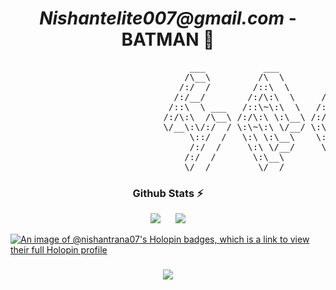 <div width="100%" align="center"><Center><h1><i>Nishantelite007@gmail.com</i> - BATMAN 🦇 </h1></Center></div>
<pre>
                                  ___           ___           ___       ___       ___     
                                 /\__\         /\  \         /\__\     /\__\     /\  \    
                                /:/  /        /::\  \       /:/  /    /:/  /    /::\  \   
                               /:/__/        /:/\:\  \     /:/  /    /:/  /    /:/\:\  \  
                              /::\  \ ___   /::\~\:\  \   /:/  /    /:/  /    /:/  \:\  \ 
                             /:/\:\  /\__\ /:/\:\ \:\__\ /:/__/    /:/__/    /:/__/ \:\__\
                             \/__\:\/:/  / \:\~\:\ \/__/ \:\  \    \:\  \    \:\  \ /:/  /
                                  \::/  /   \:\ \:\__\    \:\  \    \:\  \    \:\  /:/  / 
                                  /:/  /     \:\ \/__/     \:\  \    \:\  \    \:\/:/  /  
                                 /:/  /       \:\__\        \:\__\    \:\__\    \::/  /   
                                 \/__/         \/__/         \/__/     \/__/     \/__/    
</pre>

  <h3 align="center">Github Stats ⚡</h3>

<div align="center">
  <img src="https://github-readme-stats.vercel.app/api?username=Nishantrana07&theme=blueberry&count_private=true&hide_border=true&line_height=20" style="margin-right: 20px;" />
  <img src="https://github-readme-stats.vercel.app/api/top-langs/?username=Nishantrana07&layout=compact&theme=blueberry&count_private=true&hide_border=true" />
</div>





[![An image of @nishantrana07's Holopin badges, which is a link to view their full Holopin profile](https://holopin.me/nishantrana07)](https://holopin.io/@nishantrana07)
<!---
NishantRana07/NishantRana07 is a ✨ special ✨ repository because its `README.md` (this file) appears on your GitHub profile.
You can click the Preview link to take a look at your changes.
--->

<h3 align="center">
    <img src="https://readme-typing-svg.herokuapp.com/?font=Righteous&size=30&center=true&vCenter=true&width=500&height=70&duration=5000&lines=Thanks+for+visiting!+✌️;+Connect+me+on+Linkedin!;I'm+always+ready+to+collab+:)">
</h3>






